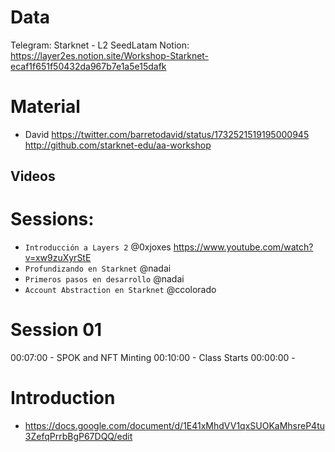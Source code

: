 
# Data
Telegram: Starknet - L2 SeedLatam
Notion: https://layer2es.notion.site/Workshop-Starknet-ecaf1f651f50432da967b7e1a5e15dafk


# Material
* David https://twitter.com/barretodavid/status/1732521519195000945
  http://github.com/starknet-edu/aa-workshop


## Videos



# Sessions:
- `Introducción a Layers 2` @0xjoxes
https://www.youtube.com/watch?v=xw9zuXyrStE
- `Profundizando en Starknet` @nadai
- `Primeros pasos en desarrollo` @nadai
- `Account Abstraction en Starknet` @ccolorado



# Session 01
00:07:00 - SPOK and NFT Minting
00:10:00 - Class Starts
00:00:00 - 



# Introduction
* https://docs.google.com/document/d/1E41xMhdVV1qxSUOKaMhsreP4tu3ZefqPrrbBgP67DQQ/edit

